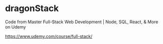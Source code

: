 # dragonStack

Code from Master Full-Stack Web Development | Node, SQL, React, & More on Udemy

https://www.udemy.com/course/full-stack/

